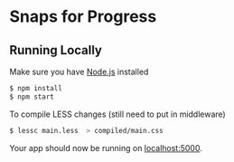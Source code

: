 # Snaps for Progress

## Running Locally

Make sure you have [Node.js](http://nodejs.org/) installed

```sh
$ npm install
$ npm start
```

To compile LESS changes (still need to put in middleware)
```sh
$ lessc main.less  > compiled/main.css
```

Your app should now be running on [localhost:5000](http://localhost:5000/).